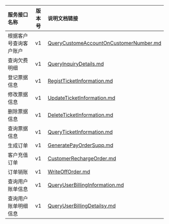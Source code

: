   
| 服务接口名称 | 版本号 | 说明文档链接 |  
| :----------------- | :-----: | :---------------- |  
| 根据客户号查询客户账户 | v1 | [QueryCustomeAccountOnCustomerNumber.md](https://gitee.com/leslieleslie/gitMd/blob/master/EpeisSupp/SuppBillOrderServer/QueryCustomeAccountOnCustomerNumber.md) |  
| 查询欠费明细 | v1 | [QueryInquiryDetails.md](https://gitee.com/leslieleslie/gitMd/blob/master/EpeisSupp/SuppBillOrderServer/QueryInquiryDetails.md) |  
| 登记票据信息 | v1 | [RegistTicketInformation.md](https://gitee.com/leslieleslie/gitMd/blob/master/EpeisSupp/SuppBillOrderServer/RegistTicketInformation.md) |  
| 修改票据信息 | v1 | [UpdateTicketInformation.md](https://gitee.com/leslieleslie/gitMd/blob/master/EpeisSupp/SuppBillOrderServer/UpdateTicketInformation.md) |  
| 删除票据信息 | v1 | [DeleteTicketInformation.md](https://gitee.com/leslieleslie/gitMd/blob/master/EpeisSupp/SuppBillOrderServer/DeleteTicketInformation.md) |  
| 查询票据信息 | v1 | [QueryTicketInformation.md](https://gitee.com/leslieleslie/gitMd/blob/master/EpeisSupp/SuppBillOrderServer/QueryTicketInformation.md) |  
| 生成订单 | v1 | [GeneratePayOrderSupp.md](https://gitee.com/leslieleslie/gitMd/blob/master/EpeisSupp/SuppBillOrderServer/GeneratePayOrderSupp.md) |  
| 客户充值订单 | v1 | [CustomerRechargeOrder.md](https://gitee.com/leslieleslie/gitMd/blob/master/EpeisSupp/SuppBillOrderServer/CustomerRechargeOrder.md) |  
| 订单销账 | v1 | [WriteOffOrder.md](https://gitee.com/leslieleslie/gitMd/blob/master/EpeisSupp/SuppBillOrderServer/WriteOffOrder.md) |  
| 查询用户账单信息 | v1 | [QueryUserBillingInformation.md](https://gitee.com/leslieleslie/gitMd/blob/master/EpeisSupp/SuppBillOrderServer/QueryUserBillingInformation.md) |  
| 查询用户账单明细信息 | v1 | [QueryUserBillingDetailsy.md](https://gitee.com/leslieleslie/gitMd/blob/master/EpeisSupp/SuppBillOrderServer/QueryUserBillingDetailsy.md) |  
  
